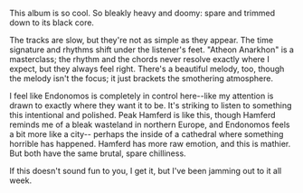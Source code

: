 This album is so cool. So bleakly heavy and doomy: spare and trimmed down to its
black core.

The tracks are slow, but they're not as simple as they appear. The time signature and
rhythms shift under the listener's feet. "Atheon Anarkhon" is a
masterclass; the rhythm and the chords never resolve exactly where I expect,
but they always feel right. There's a beautiful melody, too, though the melody isn't
the focus; it just brackets the smothering atmosphere.

I feel like Endonomos is completely in control here--like my attention is drawn
to exactly where they want it to be. It's striking to listen to something this
intentional and polished. Peak Hamferd is like this, though Hamferd reminds me of
a bleak wasteland in northern Europe, and Endonomos feels a bit more like a city--
perhaps the inside of a cathedral where something horrible has happened. Hamferd
has more raw emotion, and this is mathier. But both have the same brutal, spare
chilliness.

If this doesn't sound fun to you, I get it, but I've been jamming out to it all week.
